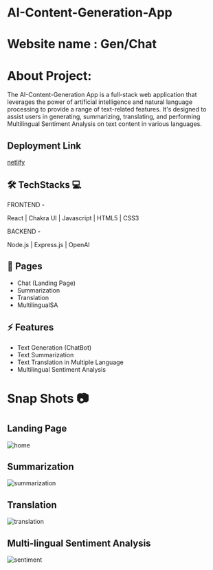 # AI-Content-Generation-App

# Website name : Gen/Chat

# About Project:

The AI-Content-Generation App is a full-stack web application that leverages the power of artificial intelligence and natural language processing to provide a range of text-related features. It's designed to assist users in generating, summarizing, translating, and performing Multilingual Sentiment Analysis on text content in various languages.

##

## Deployment Link

[netlify](https://shatrugenchat.netlify.app/)

## 🛠 TechStacks 💻

FRONTEND -

React  | Chakra UI  | Javascript | HTML5 | CSS3

BACKEND -

 Node.js | Express.js | OpenAI

## 📄 Pages

- Chat (Landing Page)
- Summarization
- Translation
- MultilingualSA

## ⚡ Features

- Text Generation (ChatBot)
- Text Summarization
- Text Translation in Multiple Language
- Multilingual Sentiment Analysis

# Snap Shots 📷
## Landing Page
![home](https://github.com/shatrukumar47/AI-Content-Generation-App/assets/123942835/59fe9bd2-2e49-4285-8f82-cab0c3dc5cac)

## Summarization
![summarization](https://github.com/shatrukumar47/AI-Content-Generation-App/assets/123942835/afb47b03-e9e1-4b48-9f4b-71530e8f8366)

## Translation
![translation](https://github.com/shatrukumar47/AI-Content-Generation-App/assets/123942835/ccb81d01-df05-4bba-9f2d-fc51b6075b36)

## Multi-lingual Sentiment Analysis
![sentiment](https://github.com/shatrukumar47/AI-Content-Generation-App/assets/123942835/6f61e41b-bd6e-41f2-a926-db23debef856)




